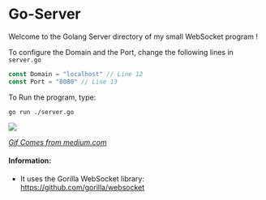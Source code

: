 # Go-Server

Welcome to the Golang Server directory of my small WebSocket program !



To configure the Domain and the Port, change the following lines in `server.go`

```go
const Domain = "localhost" // Line 12
const Port = "8080" // Line 13
```



To Run the program, type:

`go run ./server.go`

![](https://miro.medium.com/max/1000/1*vHUiXvBE0p0fLRwFHZuAYw.gif)

[*Gif Comes from medium.com*](https://medium.com/@kevalpatel2106/why-should-you-learn-go-f607681fad65#.h5izsfczr)



#### Information: 

-  It uses the Gorilla WebSocket library: https://github.com/gorilla/websocket
